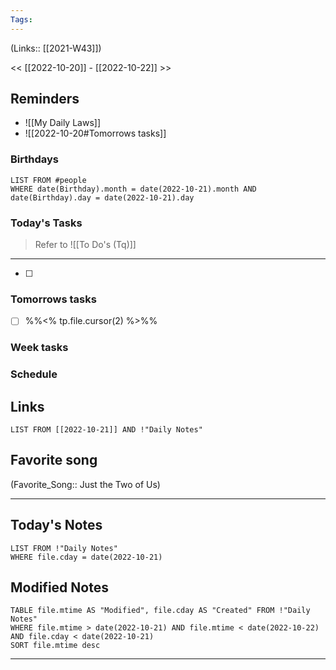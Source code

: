 ```yaml
---
Tags:
---
```

(Links:: [[2021-W43]])

<< [[2022-10-20]] - [[2022-10-22]] >>
## Reminders
- ![[My Daily Laws]]
- ![[2022-10-20#Tomorrows tasks]]
### Birthdays
```dataview
LIST FROM #people
WHERE date(Birthday).month = date(2022-10-21).month AND date(Birthday).day = date(2022-10-21).day

```
### Today's Tasks
> Refer to ![[To Do's (Tq)]]
---
- [ ] 



### Tomorrows tasks
- [ ] %%<% tp.file.cursor(2) %>%%
### Week tasks
### Schedule

## Links
```dataview
LIST FROM [[2022-10-21]] AND !"Daily Notes"
```
## Favorite song
(Favorite_Song:: Just the Two of Us)
___
## Today's Notes
```dataview
LIST FROM !"Daily Notes"
WHERE file.cday = date(2022-10-21)
```
## Modified Notes
```dataview
TABLE file.mtime AS "Modified", file.cday AS "Created" FROM !"Daily Notes" 
WHERE file.mtime > date(2022-10-21) AND file.mtime < date(2022-10-22) AND file.cday < date(2022-10-21)
SORT file.mtime desc
```
___
